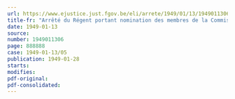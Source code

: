 ```yaml
---
url: https://www.ejustice.just.fgov.be/eli/arrete/1949/01/13/1949011306/justel
title-fr: "Arrêté du Régent portant nomination des membres de la Commission nationale paritaire de l'Industrie des pâtes, papiers et cartons. Application de l'arrêté du Régent du 30 novembre 1948"
date: 1949-01-13
source:
number: 1949011306
page: 888888
case: 1949-01-13/05
publication: 1949-01-28
starts:
modifies:
pdf-original:
pdf-consolidated:
---
```


